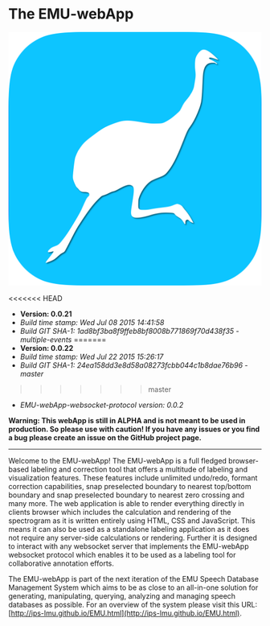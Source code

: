 # The EMU-webApp

<!---
author: Raphael Winkelmann
-->

![icon](assets/EMU-webAppIcon-roundCorners.svg)


<<<<<<< HEAD
- **Version: 0.0.21**
- *Build time stamp: Wed Jul 08 2015 14:41:58*
- *Build GIT SHA-1: 1ad8bf3ba8f9ffeb8bf8008b771869f70d438f35 - multiple-events*
=======
- **Version: 0.0.22**
- *Build time stamp: Wed Jul 22 2015 15:26:17*
- *Build GIT SHA-1: 24ea158dd3e8d58a08273fcbb044c1b8dae76b96 - master*
>>>>>>> master
- *EMU-webApp-websocket-protocol version: 0.0.2*


**Warning: This webApp is still in ALPHA and is not meant to be used in production. So please use with caution! If you 
have any issues or you find a bug please create an issue on the GitHub project page.**

--------------------- 

Welcome to the EMU-webApp! The EMU-webApp is a full fledged browser-based labeling and correction tool that offers a 
multitude of labeling and visualization features. These features include unlimited undo/redo, formant correction 
capabilities, snap preselected boundary to nearest top/bottom boundary and snap preselected boundary to nearest zero 
crossing and many more. The web application is able to render everything directly in clients browser which includes the 
calculation and rendering of the spectrogram as it is written entirely using HTML, CSS and JavaScript. This means it 
can also be used as a standalone labeling application as it does not require any server-side calculations or rendering. 
Further it is designed to interact with any websocket server that implements the EMU-webApp websocket protocol which 
enables it to be used as a labeling tool for collaborative annotation efforts.

The EMU-webApp is part of the next iteration of the EMU Speech Database Management System which aims to be as close to 
an all-in-one solution for generating, manipulating, querying, analyzing and managing speech databases as possible. For 
an overview of the system please visit this URL: [http://ips-lmu.github.io/EMU.html](http://ips-lmu.github.io/EMU.html).

